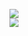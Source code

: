 [![](https://img.shields.io/badge/Made%20With-Github%20Spray-lightgrey.svg?style=for-the-badge&logo=github)](https://github.com/Annihil/github-spray#193)  
[![](https://i.imgur.com/2DrTn0Z.gif)](https://github.com/Annihil/github-spray)